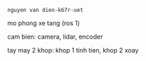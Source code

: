 `nguyen van dien-k67r-uet`

mo phong xe tang (ros 1)

cam bien: camera, lidar, encoder

tay may 2 khop: khop 1 tinh tien, khop 2 xoay
